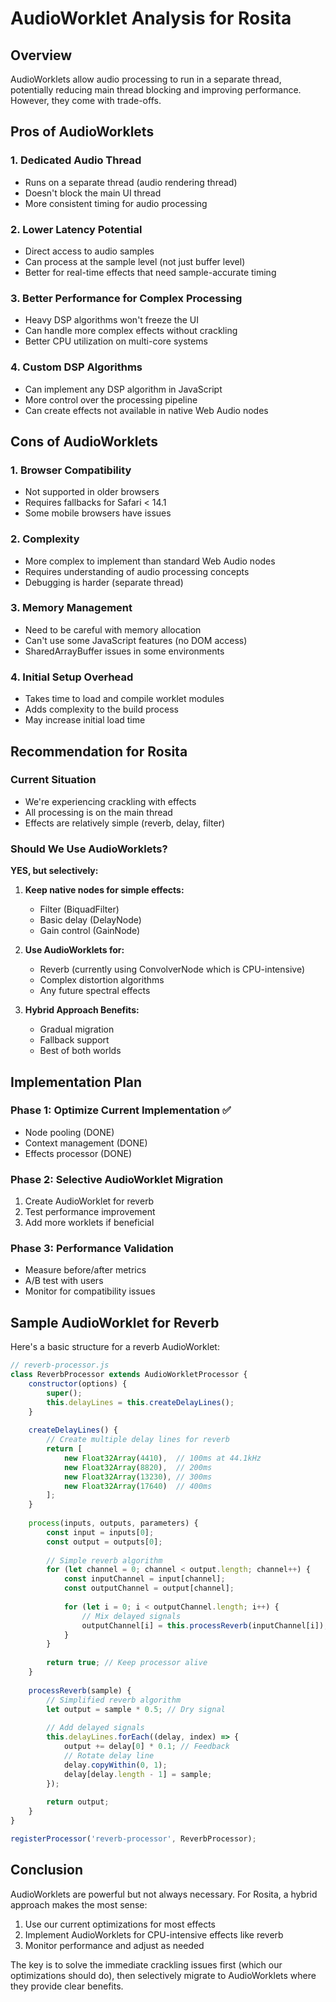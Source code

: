 # AudioWorklet Analysis for Rosita

## Overview
AudioWorklets allow audio processing to run in a separate thread, potentially reducing main thread blocking and improving performance. However, they come with trade-offs.

## Pros of AudioWorklets

### 1. **Dedicated Audio Thread**
- Runs on a separate thread (audio rendering thread)
- Doesn't block the main UI thread
- More consistent timing for audio processing

### 2. **Lower Latency Potential**
- Direct access to audio samples
- Can process at the sample level (not just buffer level)
- Better for real-time effects that need sample-accurate timing

### 3. **Better Performance for Complex Processing**
- Heavy DSP algorithms won't freeze the UI
- Can handle more complex effects without crackling
- Better CPU utilization on multi-core systems

### 4. **Custom DSP Algorithms**
- Can implement any DSP algorithm in JavaScript
- More control over the processing pipeline
- Can create effects not available in native Web Audio nodes

## Cons of AudioWorklets

### 1. **Browser Compatibility**
- Not supported in older browsers
- Requires fallbacks for Safari < 14.1
- Some mobile browsers have issues

### 2. **Complexity**
- More complex to implement than standard Web Audio nodes
- Requires understanding of audio processing concepts
- Debugging is harder (separate thread)

### 3. **Memory Management**
- Need to be careful with memory allocation
- Can't use some JavaScript features (no DOM access)
- SharedArrayBuffer issues in some environments

### 4. **Initial Setup Overhead**
- Takes time to load and compile worklet modules
- Adds complexity to the build process
- May increase initial load time

## Recommendation for Rosita

### Current Situation
- We're experiencing crackling with effects
- All processing is on the main thread
- Effects are relatively simple (reverb, delay, filter)

### Should We Use AudioWorklets?

**YES, but selectively:**

1. **Keep native nodes for simple effects:**
   - Filter (BiquadFilter)
   - Basic delay (DelayNode)
   - Gain control (GainNode)

2. **Use AudioWorklets for:**
   - Reverb (currently using ConvolverNode which is CPU-intensive)
   - Complex distortion algorithms
   - Any future spectral effects

3. **Hybrid Approach Benefits:**
   - Gradual migration
   - Fallback support
   - Best of both worlds

## Implementation Plan

### Phase 1: Optimize Current Implementation ✅
- Node pooling (DONE)
- Context management (DONE)
- Effects processor (DONE)

### Phase 2: Selective AudioWorklet Migration
1. Create AudioWorklet for reverb
2. Test performance improvement
3. Add more worklets if beneficial

### Phase 3: Performance Validation
- Measure before/after metrics
- A/B test with users
- Monitor for compatibility issues

## Sample AudioWorklet for Reverb

Here's a basic structure for a reverb AudioWorklet:

```javascript
// reverb-processor.js
class ReverbProcessor extends AudioWorkletProcessor {
    constructor(options) {
        super();
        this.delayLines = this.createDelayLines();
    }
    
    createDelayLines() {
        // Create multiple delay lines for reverb
        return [
            new Float32Array(4410),  // 100ms at 44.1kHz
            new Float32Array(8820),  // 200ms
            new Float32Array(13230), // 300ms
            new Float32Array(17640)  // 400ms
        ];
    }
    
    process(inputs, outputs, parameters) {
        const input = inputs[0];
        const output = outputs[0];
        
        // Simple reverb algorithm
        for (let channel = 0; channel < output.length; channel++) {
            const inputChannel = input[channel];
            const outputChannel = output[channel];
            
            for (let i = 0; i < outputChannel.length; i++) {
                // Mix delayed signals
                outputChannel[i] = this.processReverb(inputChannel[i]);
            }
        }
        
        return true; // Keep processor alive
    }
    
    processReverb(sample) {
        // Simplified reverb algorithm
        let output = sample * 0.5; // Dry signal
        
        // Add delayed signals
        this.delayLines.forEach((delay, index) => {
            output += delay[0] * 0.1; // Feedback
            // Rotate delay line
            delay.copyWithin(0, 1);
            delay[delay.length - 1] = sample;
        });
        
        return output;
    }
}

registerProcessor('reverb-processor', ReverbProcessor);
```

## Conclusion

AudioWorklets are powerful but not always necessary. For Rosita, a hybrid approach makes the most sense:

1. Use our current optimizations for most effects
2. Implement AudioWorklets for CPU-intensive effects like reverb
3. Monitor performance and adjust as needed

The key is to solve the immediate crackling issues first (which our optimizations should do), then selectively migrate to AudioWorklets where they provide clear benefits.